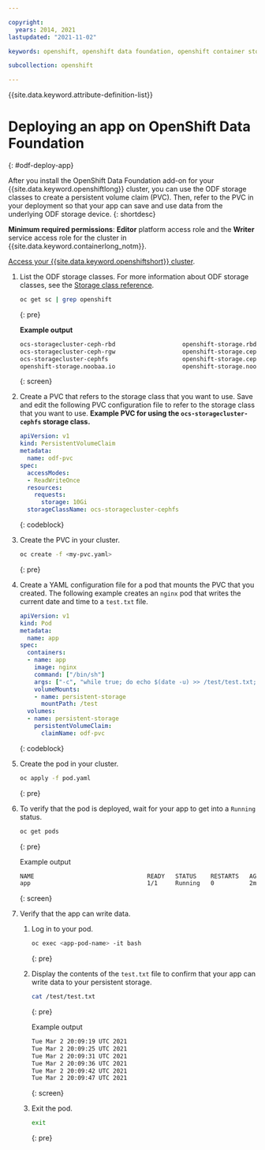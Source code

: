 ```yaml
---

copyright:
  years: 2014, 2021
lastupdated: "2021-11-02"

keywords: openshift, openshift data foundation, openshift container storage, ocs, vpc, roks

subcollection: openshift

---
```



{{site.data.keyword.attribute-definition-list}}

# Deploying an app on OpenShift Data Foundation
{: #odf-deploy-app}

After you install the OpenShift Data Foundation add-on for your {{site.data.keyword.openshiftlong}} cluster, you can use the ODF storage classes to create a persistent volume claim (PVC). Then, refer to the PVC in your deployment so that your app can save and use data from the underlying ODF storage device.
{: shortdesc}

**Minimum required permissions**: **Editor** platform access role and the **Writer** service access role for the cluster in {{site.data.keyword.containerlong_notm}}.

[Access your {{site.data.keyword.openshiftshort}} cluster](/docs/openshift?topic=openshift-access_cluster).

1. List the ODF storage classes. For more information about ODF storage classes, see the [Storage class reference](/docs/openshift?topic=openshift-ocs-sc-ref#ocs-sc-ref).
    ```sh
    oc get sc | grep openshift
    ```
    {: pre}

    **Example output**
    ```sh
    ocs-storagecluster-ceph-rbd                   openshift-storage.rbd.csi.ceph.com      Delete          Immediate              true                   14d
    ocs-storagecluster-ceph-rgw                   openshift-storage.ceph.rook.io/bucket   Delete          Immediate              false                  14d
    ocs-storagecluster-cephfs                     openshift-storage.cephfs.csi.ceph.com   Delete          Immediate              true                   14d
    openshift-storage.noobaa.io                   openshift-storage.noobaa.io/obc         Delete          Immediate              false                  14d
    ```
    {: screen}


1. Create a PVC that refers to the storage class that you want to use. Save and edit the following PVC configuration file to refer to the storage class that you want to use.
    **Example PVC for using the `ocs-storagecluster-cephfs` storage class.**
    ```yaml
    apiVersion: v1
    kind: PersistentVolumeClaim
    metadata:
      name: odf-pvc
    spec:
      accessModes:
      - ReadWriteOnce
      resources:
        requests:
          storage: 10Gi
      storageClassName: ocs-storagecluster-cephfs
    ```
    {: codeblock}

1. Create the PVC in your cluster.
    ```sh
    oc create -f <my-pvc.yaml>
    ```
    {: pre}

1. Create a YAML configuration file for a pod that mounts the PVC that you created. The following example creates an `nginx` pod that writes the current date and time to a `test.txt` file.
    ```yaml
    apiVersion: v1
    kind: Pod
    metadata:
      name: app
    spec:
      containers:
      - name: app
        image: nginx
        command: ["/bin/sh"]
        args: ["-c", "while true; do echo $(date -u) >> /test/test.txt; sleep 600; done"]
        volumeMounts:
        - name: persistent-storage
          mountPath: /test
      volumes:
      - name: persistent-storage
        persistentVolumeClaim:
          claimName: odf-pvc
    ```
    {: codeblock}

1. Create the pod in your cluster.
    ```sh
    oc apply -f pod.yaml
    ```
    {: pre}

1. To verify that the pod is deployed, wait for your app to get into a `Running` status.
    ```sh
    oc get pods
    ```
    {: pre}

    Example output

    ```sh
    NAME                                READY   STATUS    RESTARTS   AGE
    app                                 1/1     Running   0          2m58s
    ```
    {: screen}

1. Verify that the app can write data.
    1. Log in to your pod.
        ```sh
        oc exec <app-pod-name> -it bash
        ```
        {: pre}

    1. Display the contents of the `test.txt` file to confirm that your app can write data to your persistent storage.
        ```sh
        cat /test/test.txt
        ```
        {: pre}

        Example output
        ```sh
        Tue Mar 2 20:09:19 UTC 2021
        Tue Mar 2 20:09:25 UTC 2021
        Tue Mar 2 20:09:31 UTC 2021
        Tue Mar 2 20:09:36 UTC 2021
        Tue Mar 2 20:09:42 UTC 2021
        Tue Mar 2 20:09:47 UTC 2021
        ```
        {: screen}

    1. Exit the pod.
        ```sh
        exit
        ```
        {: pre}









